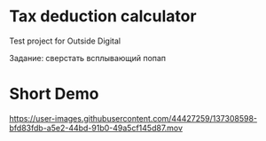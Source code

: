 # Tax deduction calculator
Test project for Outside Digital

Задание: сверстать всплывающий попап

# Short Demo


https://user-images.githubusercontent.com/44427259/137308598-bfd83fdb-a5e2-44bd-91b0-49a5cf145d87.mov

